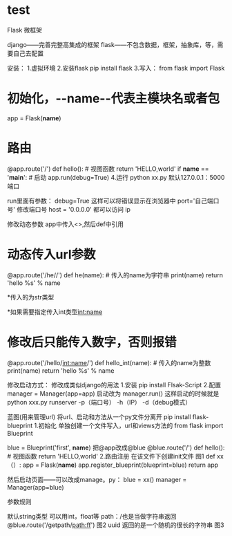 # test
Flask
微框架

django——完善完整高集成的框架
flask——不包含数据，框架，抽象库，等，需要自己去配置

安装：
1.虚拟环境 
2.安装flask
pip install flask
3.写入：
from flask import Flask

# 初始化，--name--代表主模块名或者包
app = Flask(__name__)
# 路由
@app.route('/')
def hello():
    # 视图函数
    return 'HELLO,world'
if __name__ == '__main__':
    # 启动
    app.run(debug=True) 
4.运行
python xx.py 默认127.0.0.1：5000端口

run里面有参数：
debug=True 这样可以将错误显示在浏览器中
port='自己端口号' 修改端口号
host = '0.0.0.0' 都可以访问 ip

修改动态参数
app中传入<>,然后def中引用
# 动态传入url参数
@app.route('/he/<name>/')
def he(name):
    # 传入的name为字符串
    print(name)
    return 'hello %s' % name

*传入的为str类型

*如果需要指定传入int类型<int:name>
# 修改后只能传入数字，否则报错
@app.route('/hello/<int:name>/')
def hello_int(name):
    # 传入的name为整数
    print(name)
    return 'hello %s' % name

修改启动方式：
修改成类似django的用法
1.安装
pip install Flsak-Script
2.配置
manager = Manager(app=app)
启动改为
manager.run()
这样启动的时候就是
python xxx.py runserver -p（端口号） -h（IP） -d（debug模式）

蓝图(用来管理url)
将url、启动和方法从一个py文件分离开
pip install flask-blueprint
1.初始化
单独创建一个文件写入，url和views方法的
from flask import Blueprint

blue = Blueprint('first', __name__)
把@app改成@blue
@blue.route('/')
def hello():
    # 视图函数
    return 'HELLO,world'
2.路由注册
在该文件下创建init文件
图1
def xx（）:
app = Flask(__name__)
    app.register_blueprint(blueprint=blue)
    return app

然后启动页面——可以改成manage。py：
blue = xx()
manager = Manager(app=blue)


参数规则

默认string类型
可以用int，float等
path：/也是当做字符串返回
@blue.route('/getpath/<path:ff>')
图2
uuid 返回的是一个随机的很长的字符串
图3